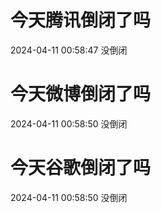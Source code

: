# 今天腾讯倒闭了吗

2024-04-11 00:58:47 没倒闭

# 今天微博倒闭了吗

2024-04-11 00:58:50 没倒闭

# 今天谷歌倒闭了吗

2024-04-11 00:58:50 没倒闭

